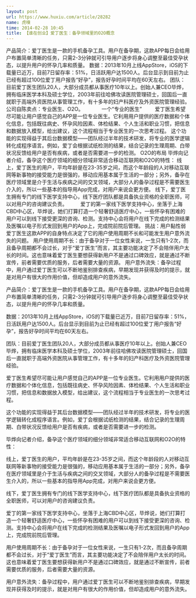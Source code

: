 ```yaml
---
layout: post
url: https://www.huxiu.com/article/28282
name: 虎嗅
time: 2014-02-28 10:45
title: 【谁在创业】爱丁医生：备孕领域里的O2O概念
---
```

产品简介：爱丁医生是一款的手机备孕工具。用户在备孕期，这款APP每日会给用户布置简单清晰的任务，只需2-3分钟就可引导用户逐步将身心调整至最佳受孕状态，以提升用户的怀孕几率和质量。 数据：2013年10月上线AppStore，iOS的下载量已近万，目前7日留存率：51%，日活跃用户达1500人。后台显示到目前为止已经有超过100位爱丁用户报告“好孕”，报告好孕时间平均在60天左右。 团队：目前爱丁医生团队20人，大部分成员都从事医疗10年以上。创始人兼CEO毕烨，拥有临床医学本科及硕士学位，2003年前往哈佛攻读医院管理硕士，回国后一直就职于高端外资医院从事管理工作，有十多年的妇产科医疗及外资医院管理经验。 公司自陈卖点：专业医生、O2O。 　　　 一个“专业的医生” 　　 爱丁医生希望尽可能让用户感觉自己的APP是一位专业医生。它利用用户提供的医疗数据和个体化信息，包括既往病史、怀孕风险因素、体检结果、个人生活和职业习惯，把信息和数据放入模型，给出建议，这个流程相当于专业医生的一次思考过程。 这个功能的实现得益于其后台数据模型——团队经过半年的技术研发，将专业的医学逻辑转化成程序语言。例如，爱丁会根据试纸检测的结果，结合记录的生理周期、白带状况反馈给用户是否有疾病，或者是否需要进一步的检测。 O2O的布局 毕烨向记者介绍，备孕这个医疗领域的细分领域非常适合移动互联网和O2O的特性： 线上，爱丁医生的用户，平均年龄是在23-35岁之间，而这个年龄段的人对移动互联网等新事物的接受能力是很强的，移动应用基本属于生活的一部分；另外，备孕在医疗领域里是介于生活与疾病之间的交叉领域，大部分人的备孕过程是不需要医生介入的，所以一些基本的指导用App完成，对用户来说会更方便。 线下，爱丁医生拥有专门的线下医学支持中心，线下医疗团队都是具备执业资格的全职医师，可以对用户的咨询建议负责。 　　 爱丁的第一家线下医学支持中心，坐落于上海CBD中心区，毕烨说，她们打算打造一个轻奢舒适医疗中心，一些怀孕有困难的用户可以到线下接受更深的咨询、检测。支持中心会将用户在线下完成的检测结果及医嘱以电子形式发回到用户的App上，完成院前院后管理。 挑战：用户黏性弱 爱丁医生这款APP的自身特点决定了它的用户使用周期不长和可能发生用户意外流失的问题。 用户使用周期不长：由于备孕对于一位女性来说，一生只有1-2次，而且备孕周期都不会过长，对于“爱丁医生”而言，其主要功能决定了不会陪伴用户太长的时间。这也意味着爱丁医生要想获得新用户不是通过口碑效应，就是通过不断宣传，前者需要优质的服务，后者需要大量的资源。 用户意外流失：备孕过程中，用户通过爱丁医生可以不断地鉴别排查疾病，早期发现并获得及时的提示，就是对用户有很大的作用价值，但却造成用户的意外流失。

产品简介：爱丁医生是一款的手机备孕工具。用户在备孕期，这款APP每日会给用户布置简单清晰的任务，只需2-3分钟就可引导用户逐步将身心调整至最佳受孕状态，以提升用户的怀孕几率和质量。

数据：2013年10月上线AppStore，iOS的下载量已近万，目前7日留存率：51%，日活跃用户达1500人。后台显示到目前为止已经有超过100位爱丁用户报告“好孕”，报告好孕时间平均在60天左右。

团队：目前爱丁医生团队20人，大部分成员都从事医疗10年以上。创始人兼CEO毕烨，拥有临床医学本科及硕士学位，2003年前往哈佛攻读医院管理硕士，回国后一直就职于高端外资医院从事管理工作，有十多年的妇产科医疗及外资医院管理经验。

爱丁医生希望尽可能让用户感觉自己的APP是一位专业医生。它利用用户提供的医疗数据和个体化信息，包括既往病史、怀孕风险因素、体检结果、个人生活和职业习惯，把信息和数据放入模型，给出建议，这个流程相当于专业医生的一次思考过程。

这个功能的实现得益于其后台数据模型——团队经过半年的技术研发，将专业的医学逻辑转化成程序语言。例如，爱丁会根据试纸检测的结果，结合记录的生理周期、白带状况反馈给用户是否有疾病，或者是否需要进一步的检测。

毕烨向记者介绍，备孕这个医疗领域的细分领域非常适合移动互联网和O2O的特性：

线上，爱丁医生的用户，平均年龄是在23-35岁之间，而这个年龄段的人对移动互联网等新事物的接受能力是很强的，移动应用基本属于生活的一部分；另外，备孕在医疗领域里是介于生活与疾病之间的交叉领域，大部分人的备孕过程是不需要医生介入的，所以一些基本的指导用App完成，对用户来说会更方便。

线下，爱丁医生拥有专门的线下医学支持中心，线下医疗团队都是具备执业资格的全职医师，可以对用户的咨询建议负责。

爱丁的第一家线下医学支持中心，坐落于上海CBD中心区，毕烨说，她们打算打造一个轻奢舒适医疗中心，一些怀孕有困难的用户可以到线下接受更深的咨询、检测。支持中心会将用户在线下完成的检测结果及医嘱以电子形式发回到用户的App上，完成院前院后管理。

用户使用周期不长：由于备孕对于一位女性来说，一生只有1-2次，而且备孕周期都不会过长，对于“爱丁医生”而言，其主要功能决定了不会陪伴用户太长的时间。这也意味着爱丁医生要想获得新用户不是通过口碑效应，就是通过不断宣传，前者需要优质的服务，后者需要大量的资源。

用户意外流失：备孕过程中，用户通过爱丁医生可以不断地鉴别排查疾病，早期发现并获得及时的提示，就是对用户有很大的作用价值，但却造成用户的意外流失。

